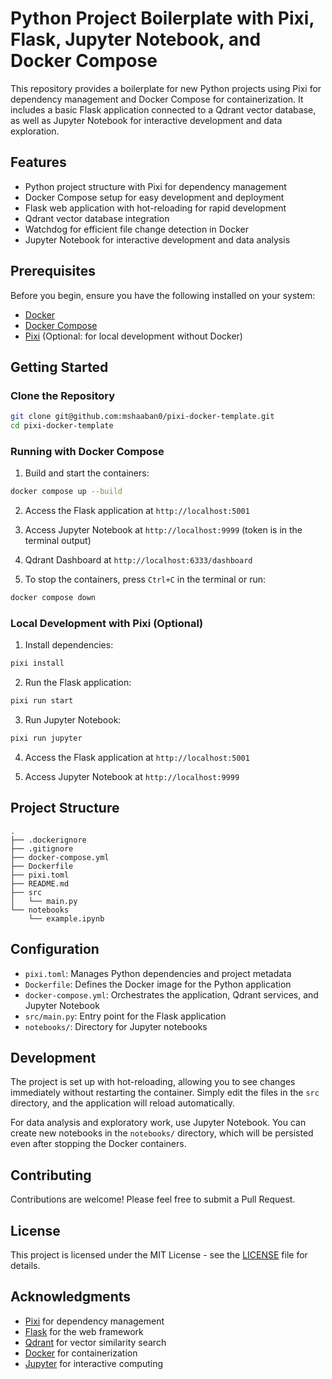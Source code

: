 # Python Project Boilerplate with Pixi, Flask, Jupyter Notebook, and Docker Compose

This repository provides a boilerplate for new Python projects using Pixi for dependency management and Docker Compose for containerization. It includes a basic Flask application connected to a Qdrant vector database, as well as Jupyter Notebook for interactive development and data exploration.

## Features

- Python project structure with Pixi for dependency management
- Docker Compose setup for easy development and deployment
- Flask web application with hot-reloading for rapid development
- Qdrant vector database integration
- Watchdog for efficient file change detection in Docker
- Jupyter Notebook for interactive development and data analysis

## Prerequisites

Before you begin, ensure you have the following installed on your system:

- [Docker](https://www.docker.com/get-started)
- [Docker Compose](https://docs.docker.com/compose/install/)
- [Pixi](https://github.com/prefix-dev/pixi) (Optional: for local development without Docker)

## Getting Started

### Clone the Repository

```bash
git clone git@github.com:mshaaban0/pixi-docker-template.git
cd pixi-docker-template
```

### Running with Docker Compose

1. Build and start the containers:

```bash
docker compose up --build
```

2. Access the Flask application at `http://localhost:5001`

3. Access Jupyter Notebook at `http://localhost:9999` (token is in the terminal output)

4. Qdrant Dashboard at `http://localhost:6333/dashboard`

5. To stop the containers, press `Ctrl+C` in the terminal or run:

```bash
docker compose down
```

### Local Development with Pixi (Optional)

1. Install dependencies:

```bash
pixi install
```

2. Run the Flask application:

```bash
pixi run start
```

3. Run Jupyter Notebook:

```bash
pixi run jupyter
```

4. Access the Flask application at `http://localhost:5001`

5. Access Jupyter Notebook at `http://localhost:9999`

## Project Structure

```
.
├── .dockerignore
├── .gitignore
├── docker-compose.yml
├── Dockerfile
├── pixi.toml
├── README.md
├── src
│   └── main.py
└── notebooks
    └── example.ipynb
```

## Configuration

- `pixi.toml`: Manages Python dependencies and project metadata
- `Dockerfile`: Defines the Docker image for the Python application
- `docker-compose.yml`: Orchestrates the application, Qdrant services, and Jupyter Notebook
- `src/main.py`: Entry point for the Flask application
- `notebooks/`: Directory for Jupyter notebooks

## Development

The project is set up with hot-reloading, allowing you to see changes immediately without restarting the container. Simply edit the files in the `src` directory, and the application will reload automatically.

For data analysis and exploratory work, use Jupyter Notebook. You can create new notebooks in the `notebooks/` directory, which will be persisted even after stopping the Docker containers.

## Contributing

Contributions are welcome! Please feel free to submit a Pull Request.

## License

This project is licensed under the MIT License - see the [LICENSE](LICENSE) file for details.

## Acknowledgments

- [Pixi](https://github.com/prefix-dev/pixi) for dependency management
- [Flask](https://flask.palletsprojects.com/) for the web framework
- [Qdrant](https://qdrant.tech/) for vector similarity search
- [Docker](https://www.docker.com/) for containerization
- [Jupyter](https://jupyter.org/) for interactive computing
